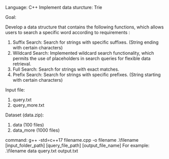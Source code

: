 Language: C++
Implement data sturcture: Trie

Goal:

Develop a data structure that contains the following functions, which allows users to search a specific word according to requirements :
1. Suffix Search: Search for strings with specific suffixes. (String ending with certain characters)
2. Wildcard Search: Implemented wildcard search functionality, which permits the use of placeholders in search queries for flexible data retrieval.
3. Full Search: Search for strings with exact matches.
4. Prefix Search: Search for strings with specific prefixes. (String starting with certain characters)


Input file:
1. query.txt
2. query_more.txt

Dataset (data.zip):
1. data (100 files)
2. data_more (1000 files)

command:
g++ -std=c++17 filename.cpp -o filename
.\filename [input_folder_path] [query_file_path] [output_file_name]
For example: .\filename data query.txt output.txt
